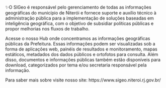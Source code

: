 <p>✨O SIGeo é responsável pelo gerenciamento de todas as informações geográficas do município de Niterói e fornece suporte e auxílio técnico à administração pública para a implementação de soluções baseadas em inteligência geográfica, com o objetivo de subsidiar políticas públicas e propor melhorias nos fluxos de trabalho.</p>

<p>Acesse o nosso Hub onde concentramos as informações geográficas públicas da Prefeitura. Essas informações podem ser visualizadas sob a forma de aplicações web, painéis de resultados e monitoramento, mapas estáticos, metadados dos dados públicos e ortofotos para consulta. Além disso, documentos e informações públicas também estão disponíveis para download, categorizados por tema e/ou secretaria responsável pela informação.</p>

<p>Para saber mais sobre visite nosso site: https://www.sigeo.niteroi.rj.gov.br/ </p>



